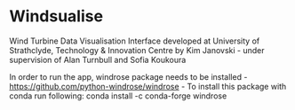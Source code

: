 # Windsualise
Wind Turbine Data Visualisation Interface developed at University of Strathclyde, Technology &amp; Innovation Centre by Kim Janovski - under supervision of Alan Turnbull and Sofia Koukoura

In order to run the app, windrose package needs to be installed - https://github.com/python-windrose/windrose - To install this package with conda run following: conda install -c conda-forge windrose
